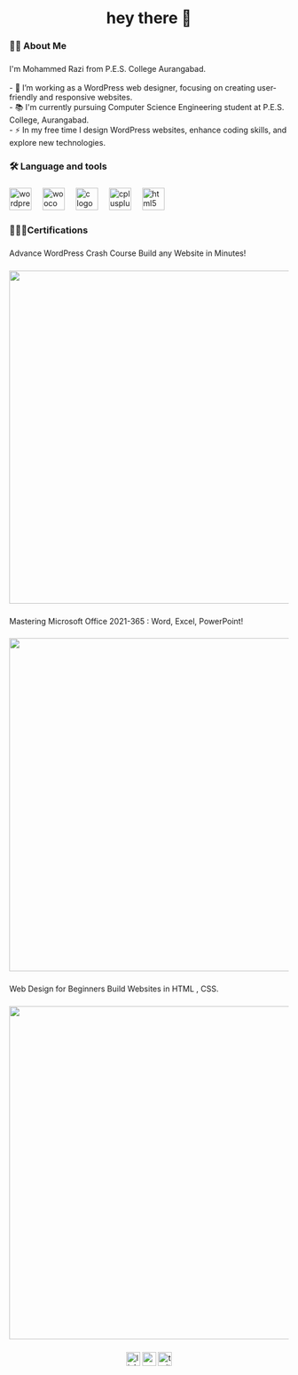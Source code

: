 <h1 align="center">hey there 👋</h1>

###

<h3 align="left">👩‍💻  About Me</h3>

###

<p align="left">I'm Mohammed Razi from P.E.S. College Aurangabad.<br><br>- 🔭 I’m working as a WordPress web designer, focusing on creating user-friendly and responsive websites.<br>- 📚 I'm currently  pursuing Computer Science Engineering student at P.E.S. College, Aurangabad.<br>- ⚡ In my free time I design WordPress websites, enhance coding skills, and explore new technologies.</p>

###

<h3 align="left">🛠 Language and tools</h3>

###

<div align="left">
  <img src="https://cdn.jsdelivr.net/gh/devicons/devicon/icons/wordpress/wordpress-original.svg" height="40" alt="wordpress logo"  />
  <img width="12" />
  <img src="https://cdn.jsdelivr.net/gh/devicons/devicon/icons/woocommerce/woocommerce-original.svg" height="40" alt="woocommerce logo"  />
  <img width="12" />
  <img src="https://cdn.jsdelivr.net/gh/devicons/devicon/icons/c/c-original.svg" height="40" alt="c logo"  />
  <img width="12" />
  <img src="https://cdn.jsdelivr.net/gh/devicons/devicon/icons/cplusplus/cplusplus-original.svg" height="40" alt="cplusplus logo"  />
  <img width="12" />
  <img src="https://cdn.jsdelivr.net/gh/devicons/devicon/icons/html5/html5-original.svg" height="40" alt="html5 logo"  />
</div>

###

<h3 align="left">👨🏻‍🎓Certifications</h3>

###

<p align="left">Advance WordPress Crash Course Build any Website in Minutes!</p>

###

<div align="center">
  <img height="600" src="https://udemy-certificate.s3.amazonaws.com/image/UC-61a89d13-c23a-4ca3-bca4-19d75a78742e.jpg?v=1727007817000"  />
</div>

###

<p align="left">Mastering Microsoft Office 2021-365 : Word, Excel, PowerPoint!</p>

###

<div align="center">
  <img height="600" src="https://udemy-certificate.s3.amazonaws.com/image/UC-8411470e-f8d9-430b-92b9-17f17dd07859.jpg?v=1727031112000"  />
</div>

###

<p align="left">Web Design for Beginners Build Websites in HTML , CSS.</p>

###

<div align="center">
  <img height="600" src="https://udemy-certificate.s3.amazonaws.com/image/UC-25d4d8fb-615d-4ffe-827f-a23fa8291d1a.jpg?v=1727012753000"  />
</div>

###

<div align="center">
  <img src="https://img.shields.io/static/v1?message=LinkedIn&logo=linkedin&label=&color=0077B5&logoColor=white&labelColor=&style=for-the-badge" height="25" alt="linkedin logo"  />
  <img src="https://img.shields.io/static/v1?message=Youtube&logo=youtube&label=&color=FF0000&logoColor=white&labelColor=&style=for-the-badge" height="25" alt="youtube logo"  />
  <img src="https://img.shields.io/static/v1?message=Twitter&logo=twitter&label=&color=1DA1F2&logoColor=white&labelColor=&style=for-the-badge" height="25" alt="twitter logo"  />
</div>

###
